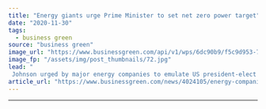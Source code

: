 ```yaml
---
title: "Energy giants urge Prime Minister to set net zero power target"
date: "2020-11-30"
tags: 
  - business green
source: "business green"
image_url: "https://www.businessgreen.com/api/v1/wps/6dc90b9/f5c9d953-7c11-4fda-8545-7704dbfb29b6/3/ormonde-vattenfall-185x114.jpg"
image_fp: "/assets/img/post_thumbnails/72.jpg"
lead: "
 Johnson urged by major energy companies to emulate US president-elect Joe Biden and set a deadline for the decarbonisation of Britain's power system ahead of 2050 net zero goal ..."
article_url: "https://www.businessgreen.com/news/4024105/energy-companies-urge-prime-minister-set-net-zero-power-target"
---
```


---
